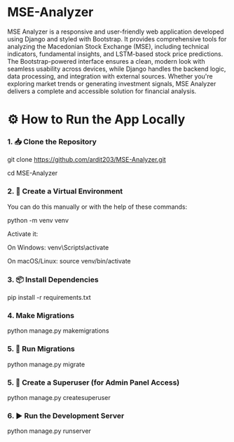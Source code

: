 # MSE-Analyzer
MSE Analyzer is a responsive and user-friendly web application developed using Django and styled with Bootstrap. It provides comprehensive tools for analyzing the Macedonian Stock Exchange (MSE), including technical indicators, fundamental insights, and LSTM-based stock price predictions. The Bootstrap-powered interface ensures a clean, modern look with seamless usability across devices, while Django handles the backend logic, data processing, and integration with external sources. Whether you're exploring market trends or generating investment signals, MSE Analyzer delivers a complete and accessible solution for financial analysis.

# ⚙️ How to Run the App Locally
### 1. 📥 Clone the Repository
git clone https://github.com/ardit203/MSE-Analyzer.git 

cd MSE-Analyzer
### 2. 🐍 Create a Virtual Environment
You can do this manually or with the help of these commands:

python -m venv venv 

Activate it: 

On Windows: venv\Scripts\activate 

On macOS/Linux: source venv/bin/activate 


### 3. 📦 Install Dependencies
pip install -r requirements.txt


### 4. Make Migrations
python manage.py makemigrations


### 5. 🧱 Run Migrations
python manage.py migrate


### 5. 👤 Create a Superuser (for Admin Panel Access)
python manage.py createsuperuser


### 6. ▶️ Run the Development Server
python manage.py runserver
